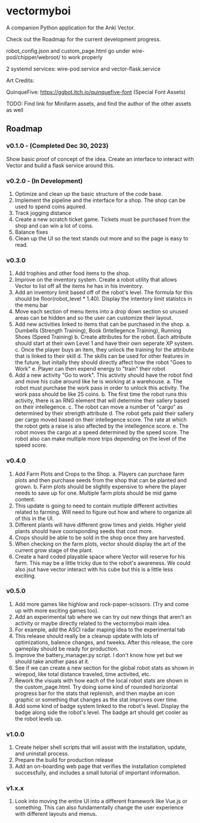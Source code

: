 # vectormyboi
A companion Python application for the Anki Vector.

Check out the Roadmap for the current development progress. 

robot_config.json and custom_page.html go under wire-pod/chipper/webroot/ to work properly

2 systemd services:
wire-pod.service and vector-flask.service

Art Credits:

QuinqueFive: https://ggbot.itch.io/quinquefive-font (Special Font Assets)

TODO: Find link for Minifarm assets, and find the author of the other assets as well

## Roadmap

### v0.1.0 - **(Completed Dec 30, 2023)**

Show basic proof of concept of the idea. Create an interface to interact with Vector and build a flask service around this. 

### v0.2.0 - **(In Development)**

1. Optimize and clean up the basic structure of the code base.
2. Implement the pipeline and the interface for a shop. The shop can be used to spend coins aquired.
3. Track jogging distance
4. Create a new scratch ticket game. Tickets must be purchased from the shop and can win a lot of coins.
5. Balance fixes
6. Clean up the UI so the text stands out more and so the page is easy to read.

### v0.3.0

1. Add trophies and other food items to the shop.
2. Improve on the inventory system. Create a robot utility that allows Vector to list off all the items he has in his inventory.
3. Add an inventory limit based off of the robot's level. The formula for this should be floor(robot_level * 1.40). Display the intentory limit statistcs in the menu bar
4. Move each section of menu items into a drop down section so unused areas can be hidden and so the user can customize their layout.
5. Add new activities linked to items that can be purchased in the shop.
     a. Dumbells (Strength Training), Book (Intellegence Training), Running Shoes (Speed Training)
     b. Create attributes for the robot. Each attribute should start at their own Level 1 and have their own seperate XP system.
     c. Once the player buys an item, they unlock the training for the attribute that is linked to their skill
     d. The skills can be used for other features in the future, but initally they should directly affect how the robot "Goes to Work"
     e. Player can then expend energy to "train" their robot
7. Add a new activity "Go to work". This activity should have the robot find and move his cube around like he is working at a warehouse.
   a. The robot must purchase the work pass in order to unlock this activity. The work pass should be like 25 coins.
   b. The first time the robot runs this activity, there is an RNG element that will determine their sallery based on their intellegence.
   c. The robot can move a number of "cargo" as determined by their strength attribute
   d. The robot gets paid their sallery per cargo moved based on their intellegence score. The rate at which the robot gets a raise is also affected by the intellegence score.
   e. The robot moves the cargo at a speed determined by the speed score. The robot also can make multiple more trips depending on the level of the speed score.

### v0.4.0

1. Add Farm Plots and Crops to the Shop.
   a. Players can purchase farm plots and then purchase seeds from the shop that can be planted and grown.
   b. Farm plots should be slightly expensive to where the player needs to save up for one. Multiple farm plots should be mid game content. 
3. This update is going to need to contain mutliple different activities related to farming. Will need to figure out how and where to organize all of this in the UI.
4. Different plants will have different grow times and yields. Higher yield plants should have coorisponding seeds that cost more.
5. Crops should be able to be sold in the shop once they are harvested.
6. When checking on the farm plots, vector should display the art of the current grow stage of the plant.
7. Create a hard coded playable space where Vector will reserve for his farm. This may be a little tricky due to the robot's awareness. We could also jsut have vector interact with his cube but this is a little less exciting.


### v0.5.0

1. Add more games like highlow and rock-paper-scissors. (Try and come up with more exciting games too).
2. Add an experimental tab where we can try out new things that aren't an activity or maybe directly related to the vectormyboi main idea.
3. For example, add the ASCI radar maping idea to the experimental tab
4. This release should really be a cleanup update with lots of optimizations, balence changes, and tweeks. After this release, the core gameplay should be ready for production.
5. Improve the battery_manager.py script. I don't know how yet but we should take another pass at it.
6. See if we can create a new section for the global robot stats as shown in wirepod, like total distance traveled, time activited, etc.
7. Rework the visuals with how each of the local robot stats are shown in the custom_page.html. Try doing some kind of rounded horizontal progress bar for the stats that replenish, and then maybe an icon graphic or something
   that changes as the stat improves over time.
8. Add some kind of badge system linked to the robot's level. Display the badge along side the robot's level. The badge art should get cooler as the robot levels up. 

### v1.0.0

1. Create helper shell scripts that will assist with the installation, update, and uninstall process.
2. Prepare the build for production release
3. Add an on-boarding web page that verifies the installation completed successfully, and includes a small tutorial of important information.


### v1.x.x

1. Look into moving the entire UI into a different framework like Vue.js or something. This can also fundamentally change the user experience with different layouts and menus. 
